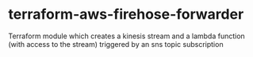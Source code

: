 # terraform-aws-firehose-forwarder
Terraform module which creates a kinesis stream and a lambda function (with access to the stream) triggered by an sns topic subscription
